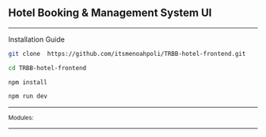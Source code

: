 ## Hotel Booking & Management System UI

---

Installation Guide

```bash
git clone  https://github.com/itsmenoahpoli/TRBB-hotel-frontend.git

cd TRBB-hotel-frontend

npm install

npm run dev
```

---

<small>Modules:</small>

---
